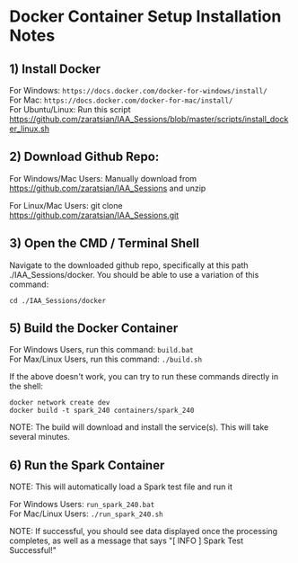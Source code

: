 # Docker Container Setup Installation Notes

## 1) Install Docker
For Windows: ```https://docs.docker.com/docker-for-windows/install/```
<br>For Mac:     ```https://docs.docker.com/docker-for-mac/install/```
<br>For Ubuntu/Linux:  Run this script https://github.com/zaratsian/IAA_Sessions/blob/master/scripts/install_docker_linux.sh

## 2) Download Github Repo:
For Windows/Mac Users: Manually download from https://github.com/zaratsian/IAA_Sessions and unzip

For Linux/Mac Users:   git clone https://github.com/zaratsian/IAA_Sessions.git

## 3) Open the CMD / Terminal Shell
Navigate to the downloaded github repo, specifically at this path ./IAA_Sessions/docker. You should be able to use a variation of this command:
```
cd ./IAA_Sessions/docker
```
## 5) Build the Docker Container

For Windows Users, run this command:    ```build.bat```
<br>For Max/Linux Users, run this command:  ```./build.sh```

If the above doesn't work, you can try to run these commands directly in the shell:
```
docker network create dev
docker build -t spark_240 containers/spark_240
```
NOTE: The build will download and install the service(s). This will take several minutes.

## 6) Run the Spark Container 
NOTE: This will automatically load a Spark test file and run it
    
For Windows Users:      ```run_spark_240.bat```
<br>For Mac/Linux Users:    ```./run_spark_240.sh```

NOTE: If successful, you should see data displayed once the processing completes, as well as a message that says "[ INFO ] Spark Test Successful!"

